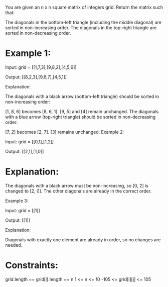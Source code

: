You are given an n x n square matrix of integers grid. Return the matrix such that:

The diagonals in the bottom-left triangle (including the middle diagonal) are sorted in non-increasing order.
The diagonals in the top-right triangle are sorted in non-decreasing order.

# Example 1:

Input: grid = [[1,7,3],[9,8,2],[4,5,6]]

Output: [[8,2,3],[9,6,7],[4,5,1]]

Explanation:


The diagonals with a black arrow (bottom-left triangle) should be sorted in non-increasing order:

[1, 8, 6] becomes [8, 6, 1].
[9, 5] and [4] remain unchanged.
The diagonals with a blue arrow (top-right triangle) should be sorted in non-decreasing order:

[7, 2] becomes [2, 7].
[3] remains unchanged.
Example 2:

Input: grid = [[0,1],[1,2]]

Output: [[2,1],[1,0]]

# Explanation:



The diagonals with a black arrow must be non-increasing, so [0, 2] is changed to [2, 0]. The other diagonals are already in the correct order.

Example 3:

Input: grid = [[1]]

Output: [[1]]

Explanation:

Diagonals with exactly one element are already in order, so no changes are needed.

 

# Constraints:

grid.length == grid[i].length == n
1 <= n <= 10
-105 <= grid[i][j] <= 105